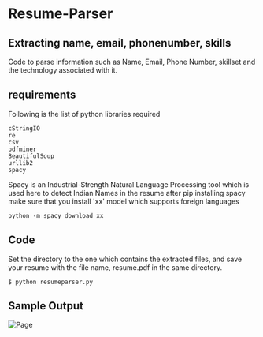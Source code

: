 # Resume-Parser

## Extracting name, email, phonenumber, skills

Code to parse information such as Name, Email, Phone Number, skillset and the technology associated with it.

## requirements
Following is the list of python libraries required

    cStringIO
    re
    csv
    pdfminer
    BeautifulSoup
    urllib2
    spacy

Spacy is an Industrial-Strength Natural Language Processing tool which is used here to detect Indian Names in the resume after pip installing spacy make sure that you install 'xx' model which supports foreign languages

    python -m spacy download xx
    

## Code

Set the directory to the one which contains the extracted files, and save your resume with the file name, resume.pdf in the same directory. 

    $ python resumeparser.py

## Sample Output

![Page](https://i.imgur.com/4U6IfvX.png)

